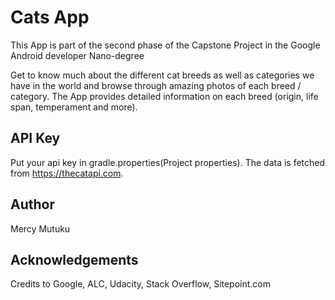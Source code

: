 # Cats App
This App is part of the second phase of the Capstone Project in the Google Android developer Nano-degree

Get to know much about the different cat breeds as well as categories we have in the world and
browse through amazing photos of each breed / category. The App provides detailed
information on each breed (origin, life span, temperament and more). 

## API Key
Put your api key in gradle.properties(Project properties). The data is fetched from https://thecatapi.com.

## Author
Mercy Mutuku

## Acknowledgements
Credits to Google, ALC, Udacity, Stack Overflow, Sitepoint.com
